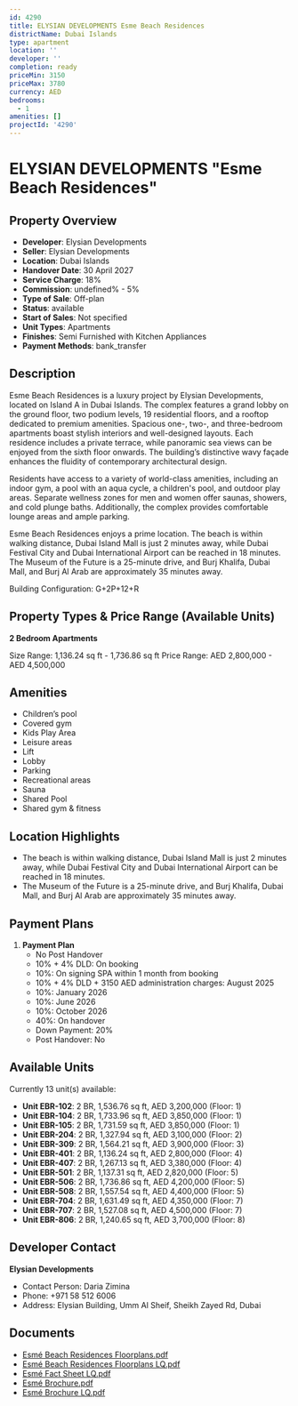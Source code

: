 ```yaml
---
id: 4290
title: ELYSIAN DEVELOPMENTS Esme Beach Residences
districtName: Dubai Islands
type: apartment
location: ''
developer: ''
completion: ready
priceMin: 3150
priceMax: 3780
currency: AED
bedrooms:
  - 1
amenities: []
projectId: '4290'
---
```


# ELYSIAN DEVELOPMENTS "Esme Beach Residences"

## Property Overview
- **Developer**: Elysian Developments
- **Seller**: Elysian Developments
- **Location**: Dubai Islands
- **Handover Date**: 30 April 2027
- **Service Charge**: 18%
- **Commission**: undefined% - 5%
- **Type of Sale**: Off-plan
- **Status**: available
- **Start of Sales**: Not specified
- **Unit Types**: Apartments
- **Finishes**: Semi Furnished with Kitchen Appliances
- **Payment Methods**: bank_transfer

## Description
Esme Beach Residences is a luxury project by Elysian Developments, located on Island A in Dubai Islands. The complex features a grand lobby on the ground floor, two podium levels, 19 residential floors, and a rooftop dedicated to premium amenities. Spacious one-, two-, and three-bedroom apartments boast stylish interiors and well-designed layouts. Each residence includes a private terrace, while panoramic sea views can be enjoyed from the sixth floor onwards. The building’s distinctive wavy façade enhances the fluidity of contemporary architectural design.

Residents have access to a variety of world-class amenities, including an indoor gym, a pool with an aqua cycle, a children's pool, and outdoor play areas. Separate wellness zones for men and women offer saunas, showers, and cold plunge baths. Additionally, the complex provides comfortable lounge areas and ample parking.

Esme Beach Residences enjoys a prime location. The beach is within walking distance, Dubai Island Mall is just 2 minutes away, while Dubai Festival City and Dubai International Airport can be reached in 18 minutes. The Museum of the Future is a 25-minute drive, and Burj Khalifa, Dubai Mall, and Burj Al Arab are approximately 35 minutes away.

Building Configuration: G+2P+12+R

## Property Types & Price Range (Available Units)
**2 Bedroom Apartments**

Size Range: 1,136.24 sq ft - 1,736.86 sq ft
Price Range: AED 2,800,000 - AED 4,500,000

## Amenities
- Children’s pool
- Covered gym
- Kids Play Area
- Leisure areas
- Lift
- Lobby
- Parking
- Recreational areas
- Sauna
- Shared Pool
- Shared gym & fitness

## Location Highlights
- The beach is within walking distance, Dubai Island Mall is just 2 minutes away, while Dubai Festival City and Dubai International Airport can be reached in 18 minutes.
- The Museum of the Future is a 25-minute drive, and Burj Khalifa, Dubai Mall, and Burj Al Arab are approximately 35 minutes away.

## Payment Plans
1. **Payment Plan**
   - No Post Handover
   - 10% + 4% DLD: On booking
   - 10%: On signing SPA within 1 month from booking
   - 10% + 4% DLD + 3150 AED administration charges: August 2025
   - 10%: January 2026
   - 10%: June 2026
   - 10%: October 2026
   - 40%: On handover
   - Down Payment: 20%
   - Post Handover: No

## Available Units
Currently 13 unit(s) available:
- **Unit EBR-102**: 2 BR, 1,536.76 sq ft, AED 3,200,000 (Floor: 1)
- **Unit EBR-104**: 2 BR, 1,733.96 sq ft, AED 3,850,000 (Floor: 1)
- **Unit EBR-105**: 2 BR, 1,731.59 sq ft, AED 3,850,000 (Floor: 1)
- **Unit EBR-204**: 2 BR, 1,327.94 sq ft, AED 3,100,000 (Floor: 2)
- **Unit EBR-309**: 2 BR, 1,564.21 sq ft, AED 3,900,000 (Floor: 3)
- **Unit EBR-401**: 2 BR, 1,136.24 sq ft, AED 2,800,000 (Floor: 4)
- **Unit EBR-407**: 2 BR, 1,267.13 sq ft, AED 3,380,000 (Floor: 4)
- **Unit EBR-501**: 2 BR, 1,137.31 sq ft, AED 2,820,000 (Floor: 5)
- **Unit EBR-506**: 2 BR, 1,736.86 sq ft, AED 4,200,000 (Floor: 5)
- **Unit EBR-508**: 2 BR, 1,557.54 sq ft, AED 4,400,000 (Floor: 5)
- **Unit EBR-704**: 2 BR, 1,631.49 sq ft, AED 4,350,000 (Floor: 7)
- **Unit EBR-707**: 2 BR, 1,527.08 sq ft, AED 4,500,000 (Floor: 7)
- **Unit EBR-806**: 2 BR, 1,240.65 sq ft, AED 3,700,000 (Floor: 8)

## Developer Contact
**Elysian Developments**
- Contact Person: Daria Zimina
- Phone: +971 58 512 6006
- Address: Elysian Building, Umm Al Sheif, Sheikh Zayed Rd, Dubai

## Documents
- [Esmé Beach Residences Floorplans.pdf](https://cdn.geniemap.net/2025/02/03/u4zLl8iGiuV0XQH1SUefpnH2N3r2GfAfdccQ2V65.pdf)
- [Esmé Beach Residences Floorplans LQ.pdf](https://cdn.geniemap.net/2025/02/03/uaPQGJaGvnlK4a74Q3OW6dlVdpvoXPF3xNok6pSZ.pdf)
- [Esmé Fact Sheet LQ.pdf](https://cdn.geniemap.net/2025/02/03/bjVaTfCqXyHauOyVC5Qi6uDRAu6kwkvnraUOOz5M.pdf)
- [Esmé Brochure.pdf](https://cdn.geniemap.net/2025/02/03/MT9v8bzD0YMApmUaU3nChKJ2pTLTAodPZupCLG5M.pdf)
- [Esmé Brochure LQ.pdf](https://cdn.geniemap.net/2025/02/03/uJQDUG6krRJnwvQfXW2ZPsR67TFk01CKUIpLOf5t.pdf)
